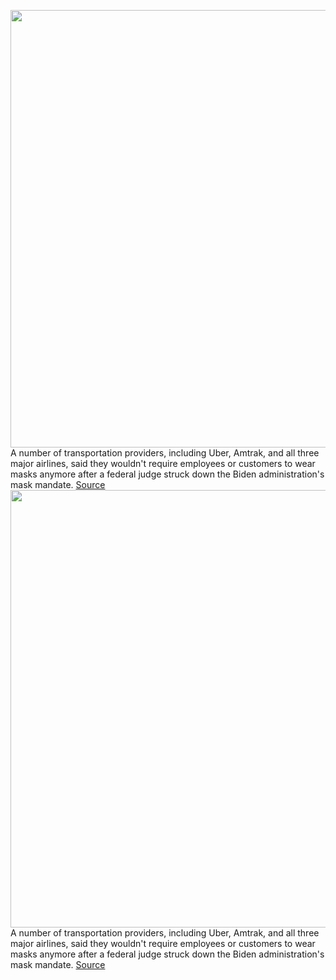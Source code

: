 <img src='https://cdn.vox-cdn.com/thumbor/Gba9MJ3GEItP7P4KuOU3dIvIuGY=/0x0:4349x2899/1200x800/filters:focal(1828x1103:2522x1797)/cdn.vox-cdn.com/uploads/chorus_image/image/70766513/1391632725.0.jpg' width='700px' /><br/>
A number of transportation providers, including Uber, Amtrak, and all three major airlines, said they wouldn't require employees or customers to wear masks anymore after a federal judge struck down the Biden administration's mask mandate.
<a href='https://www.theverge.com/2022/4/19/23031870/mask-rule-transportation-airlines-trains-uber-cdc'> Source <a/><img src='https://cdn.vox-cdn.com/thumbor/Gba9MJ3GEItP7P4KuOU3dIvIuGY=/0x0:4349x2899/1200x800/filters:focal(1828x1103:2522x1797)/cdn.vox-cdn.com/uploads/chorus_image/image/70766513/1391632725.0.jpg' width='700px' /><br/>
A number of transportation providers, including Uber, Amtrak, and all three major airlines, said they wouldn't require employees or customers to wear masks anymore after a federal judge struck down the Biden administration's mask mandate.
<a href='https://www.theverge.com/2022/4/19/23031870/mask-rule-transportation-airlines-trains-uber-cdc'> Source <a/>